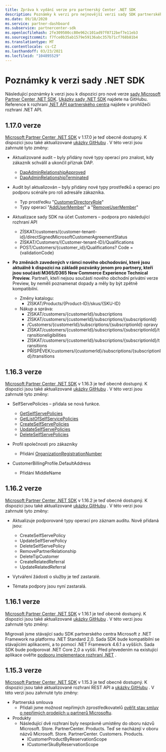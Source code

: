 ```yaml
---
title: Zpráva k vydání verze pro partnerský Center .NET SDK
description: Poznámky k verzi pro nejnovější verzi sady SDK partnerského centra .NET.
ms.date: 09/18/2020
ms.service: partner-dashboard
ms.subservice: partnercenter-sdk
ms.openlocfilehash: 2fe309500cc80e962c101ad97f0712bef7e11eb3
ms.sourcegitcommit: f7fce0b35ab1579e59136abc357b71cf768b81b4
ms.translationtype: MT
ms.contentlocale: cs-CZ
ms.lasthandoff: 03/23/2021
ms.locfileid: "104895529"
---
```

# <a name="net-sdk-release-notes"></a>Poznámky k verzi sady .NET SDK

Následující poznámky k verzi jsou k dispozici pro nové verze [sady Microsoft Partner Center .NET SDK](https://www.nuget.org/packages/Microsoft.Store.PartnerCenter). [Ukázky sady .NET SDK](https://github.com/Microsoft/Partner-Center-DotNet-Samples) najdete na GitHubu. Reference k rozhraní [.NET API partnerského centra](/dotnet/api/?view=partnercenter-dotnet-latest&preserve-view=true) najdete v prohlížeči rozhraní .NET API.

## <a name="version-1170"></a>1.17.0 verze

[Microsoft Partner Center .NET SDK](https://www.nuget.org/packages/Microsoft.Store.PartnerCenter/1.17.0) v 1.17.0 je teď obecně dostupný. K dispozici jsou také aktualizované [ukázky GitHubu](https://github.com/Microsoft/Partner-Center-DotNet-Samples) . V této verzi jsou zahrnuté tyto změny:

* Aktualizované audit – byly přidány nové typy operací pro znalost, kdy zákazník schválil a ukončil příznak DAP.
  * [DapAdminRelationshipApproved](auditing-resources.md)
  * [DapAdminRelationshipTerminated](auditing-resources.md)

* Audit byl aktualizován – byly přidány nové typy prostředků a operací pro podporu scénáře pro roli adresáře zákazníka.
  * Typ prostředku "[CustomerDirectoryRole](auditing-resources.md)"
  * Typy operací "[AddUserMember](auditing-resources.md)" a "[RemoveUserMember](auditing-resources.md)"

* Aktualizace sady SDK na účet Customers – podpora pro následující rozhraní API
  * ZÍSKAT/customers/{customer-tenant-id}/directSignedMicrosoftCustomerAgreementStatus
  * ZÍSKAT/Customers/{Customer-tenant-ID}/Qualifications 
  * POST/Customers/{customer_id}/Qualifications? Code = {validationCode}

* **Po změnách zavedených v rámci nového obchodování, které jsou aktuálně k dispozici na základě pozvánky jenom pro partnery, kteří jsou součástí M365/D365 New Commerce Experience Technical Preview.** Partneři, kteří nejsou součástí nového obchodní privátní verze Preview, by neměli poznamenat dopady a měly by být zpětně kompatibilní.
  * Změny katalogu:
    * ZÍSKAT/Products/{Product-ID}/skus/{SKU-ID}
  * Nákup a správa:
    * ZÍSKAT/customers/{customerId}/subscriptions
    * ZÍSKAT/customers/{customerId}/subscriptions/{subscriptionId}
    * /Customers/{customerId}/subscriptions/{subscriptionId} opravy
    * ZÍSKAT/customers/{customerId}/subscriptions/{subscriptionId}/transitioneligibilities
    * ZÍSKAT/customers/{customerId}/subscriptions/{subscriptionId}/transitions
    * PŘÍSPĚVEK/customers/{customerId}/subscriptions/{subscriptionId}/transitions


## <a name="version-1163"></a>1.16.3 verze

[Microsoft Partner Center .NET SDK](https://www.nuget.org/packages/Microsoft.Store.PartnerCenter/1.16.3) v 1.16.3 je teď obecně dostupný. K dispozici jsou také aktualizované [ukázky GitHubu](https://github.com/Microsoft/Partner-Center-DotNet-Samples) . V této verzi jsou zahrnuté tyto změny:

* SelfServePolicies – přidala se nová funkce.
  * [GetSelfServePolicies](get-a-self-serve-policy-by-id.md)
  * [GetListOfSelfServicePolicies](get-a-list-of-self-serve-policies.md)
  * [CreateSelfServePolicies](create-a-self-serve-policy.md)
  * [UpdateSelfServePolicies](update-a-self-serve-policy.md)
  * [DeleteSelfServePolicies](delete-a-self-serve-policy.md)

* Profil společnosti pro zákazníky
  * Přidání [OrganizationRegistrationNumber](create-a-customer.md)

* CustomerBillingProfile.DefaultAddress
  * Přidání MiddleName

## <a name="version-1162"></a>1.16.2 verze

[Microsoft Partner Center .NET SDK](https://www.nuget.org/packages/Microsoft.Store.PartnerCenter/1.16.2) v 1.16.2 je teď obecně dostupný. K dispozici jsou také aktualizované [ukázky GitHubu](https://github.com/Microsoft/Partner-Center-DotNet-Samples) . V této verzi jsou zahrnuté tyto změny:

* Aktualizuje podporované typy operací pro záznam auditu. Nově přidaná jsou:
  * CreateSelfServePolicy
  * UpdateSelfServePolicy
  * DeleteSelfServePolicy
  * RemovePartnerRelationship
  * DeleteTipCustomer
  * CreateRelatedReferral
  * UpdateRelatedReferral

* Vytváření žádosti o služby je teď zastaralé.
* Témata podpory jsou nyní zastaralá.


## <a name="version-1161"></a>1.16.1 verze

[Microsoft Partner Center .NET SDK](https://www.nuget.org/packages/Microsoft.Store.PartnerCenter/1.16.1) v 1.16.1 je teď obecně dostupný. K dispozici jsou také aktualizované [ukázky GitHubu](https://github.com/Microsoft/Partner-Center-DotNet-Samples) . V této verzi jsou zahrnuté tyto změny:

Migrovali jsme stávající sadu SDK partnerského centra Microsoft z .NET Framework na platformu .NET Standard 2,0. Sada SDK bude kompatibilní se stávajícími aplikacemi, a to pomocí .NET Framework 4.6.1 a vyšších. Sada SDK bude podporovat .NET Core 2,0 a vyšší. Před převedením na existující aplikace ověřte [podporu implementace rozhraní .NET](/dotnet/standard/net-standard) .   


## <a name="version-1153"></a>1.15.3 verze
[Microsoft Partner Center .NET SDK](https://www.nuget.org/packages/Microsoft.Store.PartnerCenter/1.15.3) v 1.15.3 je teď obecně dostupný. K dispozici jsou také aktualizované rozhraní REST API a [ukázky GitHubu](https://github.com/Microsoft/Partner-Center-DotNet-Samples) . V této verzi jsou zahrnuté tyto změny:

* Partnerská smlouva
  * Přidali jsme možnost nepřímých zprostředkovatelů [ověřit stav smluv o nepřímých prodejích u partnerů Microsoftu](verify-indirect-reseller-mpa-status.md).
* Produkty
  * Následující dvě rozhraní byly nesprávně umístěny do oboru názvů Microsoft. Store. PartnerCenter. Products. Teď se nacházejí v oboru názvů Microsoft. Store. PartnerCenter. Customers. Products.
    * ICustomerProductByReservationScope
    * ICustomerSkuByReservationScope
